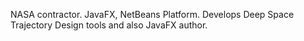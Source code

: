 NASA contractor. JavaFX, NetBeans Platform. Develops Deep Space Trajectory Design tools and also JavaFX author.
